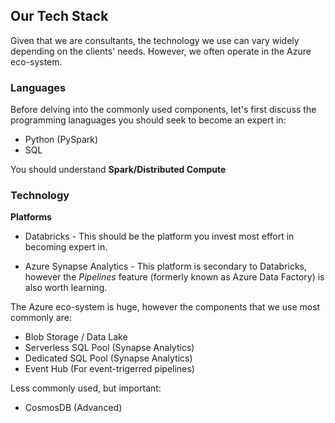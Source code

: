 ## **Our Tech Stack**

Given that we are consultants, the technology we use can vary widely depending on the clients' needs. However, we often operate in the Azure eco-system.


### **Languages**

Before delving into the commonly used components, let's first discuss the programming lanaguages you should seek to become an expert in:

* Python (PySpark)
* SQL

You should understand **Spark/Distributed Compute**

### **Technology**

**Platforms**
* Databricks - This should be the platform you invest most effort in becoming expert in.

* Azure Synapse Analytics - This platform is secondary to Databricks, however the *Pipelines* feature (formerly known as Azure Data Factory) is also worth learning.
  
The Azure eco-system is huge, however the components that we use most commonly are:

* Blob Storage / Data Lake
* Serverless SQL Pool (Synapse Analytics)
* Dedicated SQL Pool (Synapse Analytics)
* Event Hub (For event-trigerred pipelines)
  
Less commonly used, but important:

* CosmosDB (Advanced)
  
